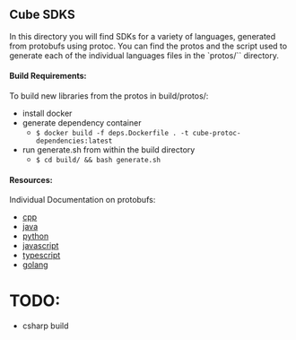 ## Cube SDKS

In this directory you will find SDKs for a variety of languages, generated from protobufs using protoc. You can find the protos and the script used to generate each of the individual languages files in the `protos/`` directory.  

#### Build Requirements:
To build new libraries from the protos in build/protos/:
- install docker
- generate dependency container
    - `$ docker build -f deps.Dockerfile . -t cube-protoc-dependencies:latest`
- run generate.sh from within the build directory
    - `$ cd build/ && bash generate.sh`

#### Resources:
Individual Documentation on protobufs:
- [cpp](https://protobuf.dev/getting-started/cpptutorial/)
- [java](https://protobuf.dev/getting-started/javatutorial/)
- [python](https://protobuf.dev/getting-started/pythontutorial/)
- [javascript](https://github.com/protocolbuffers/protobuf-javascript)
- [typescript](https://github.com/thesayyn/protoc-gen-ts)
- [golang](https://protobuf.dev/getting-started/gotutorial/)

# TODO:
- csharp build